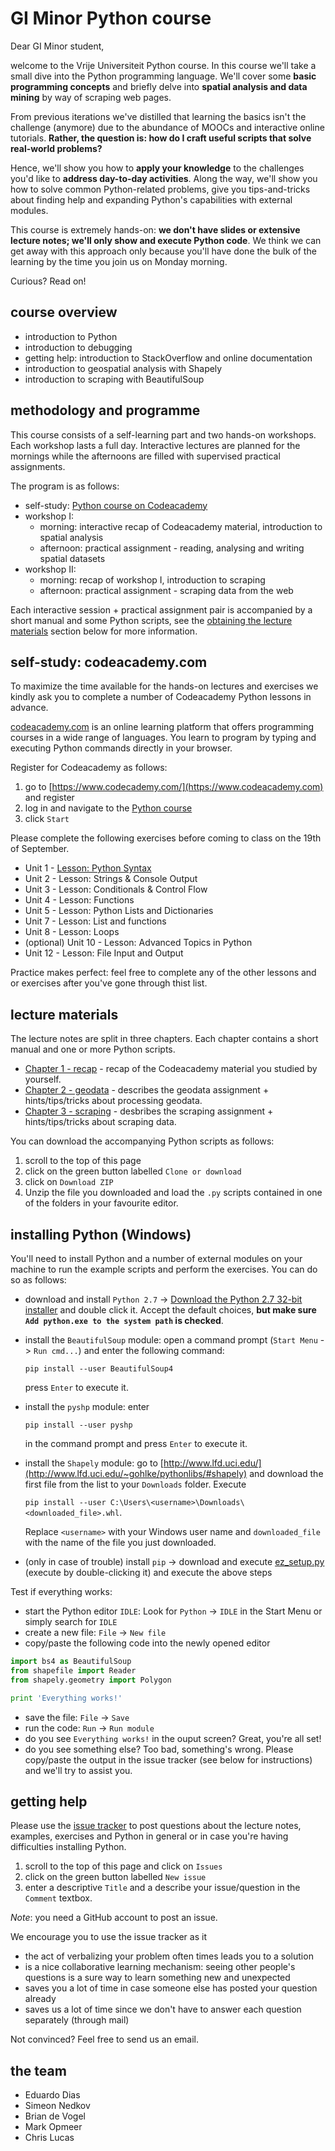 # GI Minor Python course

Dear GI Minor student, 

welcome to the Vrije Universiteit Python course. In this course we'll take a small dive into the Python programming language. We'll cover some **basic programming concepts** and briefly delve into **spatial analysis and data mining** by way of scraping web pages.

From previous iterations we've distilled that learning the basics isn't the challenge (anymore) due to the abundance of MOOCs and interactive online tutorials. **Rather, the question is: how do I craft useful scripts that solve real-world problems?** 

Hence, we'll show you how to **apply your knowledge** to the challenges you'd like to **address day-to-day activities**. Along the way, we'll show you how to solve common Python-related problems, give you tips-and-tricks about finding help and expanding Python's capabilities with external modules.
   
This course is extremely hands-on: **we don't have slides or extensive lecture notes; we'll only show and execute Python code**. We think we can get away with this approach only because you'll have done the bulk of the learning by the time you join us on Monday morning. 

Curious? Read on!

## course overview

- introduction to Python
- introduction to debugging
- getting help: introduction to StackOverflow and online documentation 
- introduction to geospatial analysis with Shapely
- introduction to scraping with BeautifulSoup

## methodology and programme

This course consists of a self-learning part and two hands-on workshops. Each workshop lasts a full day. Interactive lectures are planned for the mornings while the afternoons are filled with supervised practical assignments.

The program is as follows: 

 - self-study: [Python course on Codeacademy](https://www.codecademy.com/learn/python)
 - workshop I:
   - morning: interactive recap of Codeacademy material, introduction to spatial analysis
   - afternoon: practical assignment - reading, analysing and writing spatial datasets 
 - workshop II: 
   - morning: recap of workshop I, introduction to scraping
   - afternoon: practical assignment - scraping data from the web

Each interactive session + practical assignment pair is accompanied by a short manual and some Python scripts, see the [obtaining the lecture materials](https://github.com/ndkv/gi-minor-python-course#obtaining-the-lecture-materials) section below for more information. 

## self-study: codeacademy.com

To maximize the time available for the hands-on lectures and exercises we kindly ask you to complete a number of Codeacademy Python lessons in advance.
 
 [codeacademy.com](codeacademy.com) is an online learning platform that offers programming courses in a wide range of languages. You learn to program by typing and executing Python commands directly in your browser.
 
 Register for Codeacademy as follows:

1. go to [https://www.codecademy.com/](https://www.codeacademy.com) and register
2. log in and navigate to the [Python course](https://www.codecademy.com/learn/python)
3. click `Start`

Please complete the following exercises before coming to class on the 19th of September. 

- Unit 1 - [Lesson: Python Syntax](https://www.codecademy.com/courses/introduction-to-python-6WeG3/0/1)
- Unit 2 - Lesson: Strings & Console Output
- Unit 3 - Lesson: Conditionals & Control Flow
- Unit 4 - Lesson: Functions
- Unit 5 - Lesson: Python Lists and Dictionaries
- Unit 7 - Lesson: List and functions
- Unit 8 - Lesson: Loops
- (optional) Unit 10 - Lesson: Advanced Topics in Python
- Unit 12 - Lesson: File Input and Output

Practice makes perfect: feel free to complete any of the other lessons and or exercises after you've gone through thist list.

## lecture materials

The lecture notes are split in three chapters. Each chapter contains a short manual and one or more Python scripts. 

- [Chapter 1 - recap](https://github.com/ndkv/gi-minor-python-course/tree/master/1.%20recap) - recap of the Codeacademy material you studied by yourself.
- [Chapter 2 - geodata](https://github.com/ndkv/gi-minor-python-course/tree/master/2.%20geodata) - describes the geodata assignment + hints/tips/tricks about processing geodata.
- [Chapter 3 - scraping](https://github.com/ndkv/gi-minor-python-course/tree/master/3.%20scraping) - desbribes the scraping assignment + hints/tips/tricks about scraping data.


You can download the accompanying Python scripts as follows:

1. scroll to the top of this page
2. click on the green button labelled `Clone or download`
3. click on `Download ZIP`
4. Unzip the file you downloaded and load the `.py` scripts contained in one of the folders in your favourite editor.


## installing Python (Windows) 

You'll need to install Python and a number of external modules on your machine to run the example scripts and perform the exercises. You can do so as follows: 

- download and install `Python 2.7` -> [Download the Python 2.7 32-bit installer](https://www.python.org/ftp/python/2.7.12/python-2.7.12.msi) and double click it. Accept the default choices, **but make sure `Add python.exe to the system path` is checked**.

- install the `BeautifulSoup` module: open a command prompt  (`Start Menu` -> `Run cmd...`) and enter the following command: 

    `pip install --user BeautifulSoup4`
    
    press `Enter` to execute it.

- install the `pyshp` module: enter 

    `pip install --user pyshp` 
    
    in the command prompt and press `Enter` to execute it.

- install the `Shapely` module: go to [http://www.lfd.uci.edu/](http://www.lfd.uci.edu/~gohlke/pythonlibs/#shapely) and download the first file from the list to your `Downloads` folder. Execute 

    `pip install --user C:\Users\<username>\Downloads\<downloaded_file>.whl`. 
    
    Replace `<username>` with your Windows user name and `downloaded_file` with the name of the file you just downloaded.

- (only in case of trouble) install `pip` -> download and execute [ez_setup.py](https://bootstrap.pypa.io/ez_setup.py ) (execute by double-clicking it) and execute the above steps

Test if everything works: 

- start the Python editor `IDLE`: Look for `Python` -> `IDLE` in the Start Menu or simply search for `IDLE` 
- create a new file: `File` -> `New file` 
- copy/paste the following code into the newly opened editor

```python
import bs4 as BeautifulSoup
from shapefile import Reader
from shapely.geometry import Polygon

print 'Everything works!'

```
- save the file: `File` -> `Save`
- run the code: `Run` -> `Run module`
- do you see `Everything works!` in the ouput screen? Great, you're all set!
- do you see something else? Too bad, something's wrong. Please copy/paste the output in the issue tracker (see below for instructions) and we'll try to assist you.

## getting help

Please use the [issue tracker](https://github.com/ndkv/gi-minor-python-course/issues) to post questions about the lecture notes, examples, exercises and Python in general or in case you're having difficulties installing Python. 

1. scroll to the top of this page and click on `Issues`
2. click on the green button labelled `New issue`
3. enter a descriptive `Title` and a describe your issue/question in the `Comment` textbox.
 
*Note*: you need a GitHub account to post an issue.
 
We encourage you to use the issue tracker as it 

- the act of verbalizing your problem often times leads you to a solution
- is a nice collaborative learning mechanism: seeing other people's questions is a sure way to learn something new and unexpected
- saves you a lot of time in case someone else has posted your question already
- saves us a lot of time since we don't have to answer each question separately (through mail)
 
 Not convinced? Feel free to send us an email. 

## the team

- Eduardo Dias
- Simeon Nedkov
- Brian de Vogel
- Mark Opmeer
- Chris Lucas